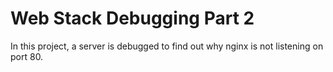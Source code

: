 # Web Stack Debugging Part 2

In this project, a server is debugged to find out why nginx is not listening on port 80.

